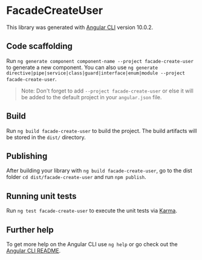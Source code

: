 # FacadeCreateUser

This library was generated with [Angular CLI](https://github.com/angular/angular-cli) version 10.0.2.

## Code scaffolding

Run `ng generate component component-name --project facade-create-user` to generate a new component. You can also use `ng generate directive|pipe|service|class|guard|interface|enum|module --project facade-create-user`.
> Note: Don't forget to add `--project facade-create-user` or else it will be added to the default project in your `angular.json` file. 

## Build

Run `ng build facade-create-user` to build the project. The build artifacts will be stored in the `dist/` directory.

## Publishing

After building your library with `ng build facade-create-user`, go to the dist folder `cd dist/facade-create-user` and run `npm publish`.

## Running unit tests

Run `ng test facade-create-user` to execute the unit tests via [Karma](https://karma-runner.github.io).

## Further help

To get more help on the Angular CLI use `ng help` or go check out the [Angular CLI README](https://github.com/angular/angular-cli/blob/master/README.md).
